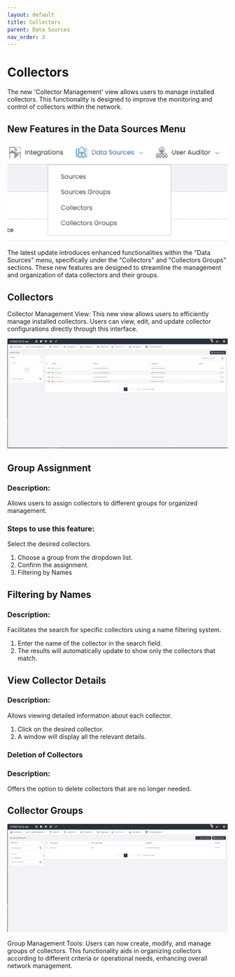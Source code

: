 ```yaml
---
layout: default
title: Collectors
parent: Data Sources
nav_order: 3
---
```


# Collectors

The new 'Collector Management' view allows users to manage installed collectors. This functionality is designed to improve the monitoring and control of collectors within the network.

## New Features in the Data Sources Menu

<img title="Menu Data Sources" alt="Menu Data Sources" src="../Images/menu_datasources.png">

The latest update introduces enhanced functionalities within the "Data Sources" menu, specifically under the "Collectors" and "Collectors Groups" sections. These new features are designed to streamline the management and organization of data collectors and their groups.

## Collectors
Collector Management View: This new view allows users to efficiently manage installed collectors. Users can view, edit, and update collector configurations directly through this interface.

<img title="Collectors" alt="Collectors" src="../Images/collectors.png">

## Group Assignment

### Description:
Allows users to assign collectors to different groups for organized management.

### Steps to use this feature:

Select the desired collectors.
1. Choose a group from the dropdown list.
2. Confirm the assignment.
3. Filtering by Names

## Filtering by Names

### Description: 
Facilitates the search for specific collectors using a name filtering system.

1. Enter the name of the collector in the search field.
2. The results will automatically update to show only the collectors that match.


## View Collector Details

### Description: 
Allows viewing detailed information about each collector.

1. Click on the desired collector.
2. A window will display all the relevant details.

### Deletion of Collectors
### Description: 
Offers the option to delete collectors that are no longer needed.

## Collector Groups
<img title="Collectors" alt="Collectors" src="../Images/collectors_group.png">

Group Management Tools: Users can now create, modify, and manage groups of collectors. This functionality aids in organizing collectors according to different criteria or operational needs, enhancing overall network management.


